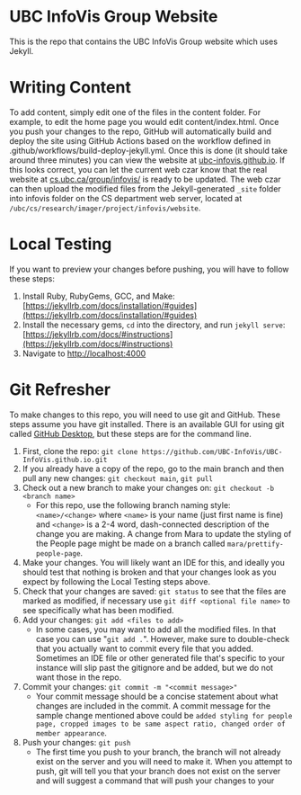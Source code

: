 # UBC InfoVis Group Website

This is the repo that contains the UBC InfoVis Group website which uses Jekyll.

# Writing Content

To add content, simply edit one of the files in the content folder. For example, to edit the home page you would edit content/index.html. Once you push your changes to the repo, GitHub will automatically build and deploy the site using GitHub Actions based on the workflow defined in .github/workflows/build-deploy-jekyll.yml. Once this is done (it should take around three minutes) you can view the website at [ubc-infovis.github.io](ubc-infovis.github.io). If this looks correct, you can let the current web czar know that the real website at [cs.ubc.ca/group/infovis/](https://www.cs.ubc.ca/group/infovis/) is ready to be updated. The web czar can then upload the modified files from the Jekyll-generated `_site` folder into infovis folder on the CS department web server, located at `/ubc/cs/research/imager/project/infovis/website`.

# Local Testing

If you want to preview your changes before pushing, you will have to follow these steps:

1. Install Ruby, RubyGems, GCC, and Make: [https://jekyllrb.com/docs/installation/#guides](https://jekyllrb.com/docs/installation/#guides)
2. Install the necessary gems, ``cd`` into the directory, and run ``jekyll serve``: [https://jekyllrb.com/docs/#instructions](https://jekyllrb.com/docs/#instructions)
3. Navigate to [http://localhost:4000](http://localhost:4000)

# Git Refresher

To make changes to this repo, you will need to use git and GitHub. These steps assume you have git installed. There is an available GUI for using git called [GitHub Desktop](https://desktop.github.com/), but these steps are for the command line.

1. First, clone the repo: `git clone https://github.com/UBC-InfoVis/UBC-InfoVis.github.io.git`
2. If you already have a copy of the repo, go to the main branch and then pull any new changes: `git checkout main`, `git pull`
3. Check out a new branch to make your changes on: `git checkout -b <branch name>`
    - For this repo, use the following branch naming style: `<name>/<change>` where `<name>` is your name (just first name is fine) and `<change>` is a 2-4 word, dash-connected description of the change you are making. A change from Mara to update the styling of the People page might be made on a branch called `mara/prettify-people-page`.
4. Make your changes. You will likely want an IDE for this, and ideally you should test that nothing is broken and that your changes look as you expect by following the Local Testing steps above.
5. Check that your changes are saved: `git status` to see that the files are marked as modified, if necessary use `git diff <optional file name>` to see specifically what has been modified.
6. Add your changes: `git add <files to add>`
    - In some cases, you may want to add all the modified files. In that case you can use "`git add .`". However, make sure to double-check that you actually want to commit every file that you added. Sometimes an IDE file or other generated file that's specific to your instance will slip past the gitignore and be added, but we do not want those in the repo.
7. Commit your changes: `git commit -m "<commit message>"`
    - Your commit message should be a concise statement about what changes are included in the commit. A commit message for the sample change mentioned above could be `added styling for people page, cropped images to be same aspect ratio, changed order of member appearance`.
8. Push your changes: `git push`
    - The first time you push to your branch, the branch will not already exist on the server and you will need to make it. When you attempt to push, git will tell you that your branch does not exist on the server and will suggest a command that will push your changes to your 